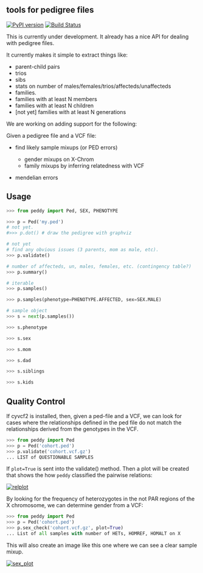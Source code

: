 tools for pedigree files
------------------------

[![PyPI version](https://badge.fury.io/py/peddy.svg)](http://badge.fury.io/py/peddy)
[![Build Status](https://travis-ci.org/brentp/peddy.svg?branch=master)](https://travis-ci.org/brentp/peddy)

This is currently under development. It already has a nice API for dealing with pedigree files.

It currently makes it simple to extract things like:

 + parent-child pairs
 + trios
 + sibs
 + stats on number of males/females/trios/affecteds/unaffecteds
 + families.
 + families with at least N members
 + families with at least N children
 + [not yet] families with at least N generations


We are working on adding support for the following:

Given a pedigree file and a VCF file:

 + find likely sample mixups (or PED errors)
   - gender mixups on X-Chrom
   - family mixups by inferring relatedness with VCF

 + mendelian errors


Usage
-----

```Python
>>> from peddy import Ped, SEX, PHENOTYPE

>>> p = Ped('my.ped')
# not yet.
#>>> p.dot() # draw the pedigree with graphviz

# not yet
# find any obvious issues (3 parents, mom as male, etc).
>>> p.validate()

# number of affecteds, un, males, females, etc. (contingency table?)
>>> p.summary()

# iterable
>>> p.samples()

>>> p.samples(phenotype=PHENOTYPE.AFFECTED, sex=SEX.MALE)

# sample object
>>> s = next(p.samples())

>>> s.phenotype

>>> s.sex

>>> s.mom

>>> s.dad

>>> s.siblings

>>> s.kids
```

Quality Control
---------------

If cyvcf2 is installed, then, given a ped-file and a VCF, we can look for cases where the relationships
defined in the ped file do not match the relationships derived from the genotypes in the VCF.

```Python
>>> from peddy import Ped
>>> p = Ped('cohort.ped')
>>> p.validate('cohort.vcf.gz')
... LIST of QUESTIONABLE SAMPLES
```
If `plot=True` is sent into the validate() method. Then a plot will be created
that shows the how `peddy` classified the pairwise relations:

[![relplot](https://raw.githubusercontent.com/brentp/peddy/master/images/t.png)](http://github.com/brentp/cyvcf2/)


By looking for the frequency of heterozygotes in the not PAR regions of
the X chromosome, we can determine gender from a VCF:

```Python
>>> from peddy import Ped
>>> p = Ped('cohort.ped')
>>> p.sex_check('cohort.vcf.gz', plot=True)
... List of all samples with number of HETs, HOMREF, HOMALT on X
```
This will also create an image like this one where we can
see a clear sample mixup.

[![sex_plot](https://raw.githubusercontent.com/brentp/peddy/master/images/sex_check.png)](http://github.com/brentp/cyvcf2/)

